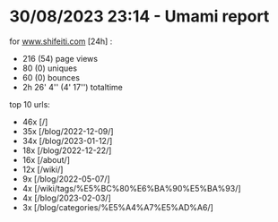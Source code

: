 # 30/08/2023 23:14 - Umami report
for www.shifeiti.com [24h] :

 - 216 (54) page views
 - 80 (0) uniques
 - 60 (0) bounces
 - 2h 26' 4'' (4' 17'') totaltime


top 10 urls:
 - 46x [/]
 - 35x [/blog/2022-12-09/]
 - 34x [/blog/2023-01-12/]
 - 18x [/blog/2022-12-22/]
 - 16x [/about/]
 - 12x [/wiki/]
 - 9x [/blog/2022-05-07/]
 - 4x [/wiki/tags/%E5%BC%80%E6%BA%90%E5%BA%93/]
 - 4x [/blog/2023-02-03/]
 - 3x [/blog/categories/%E5%A4%A7%E5%AD%A6/]


